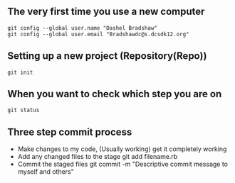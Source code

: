 The very first time you use a new computer
-------------------------------------------

    git config --global user.name "Dashel Bradshaw"
    git config --global user.email "Bradshawdc@s.dcsdk12.org"

Setting up a new project (Repository(Repo))
-------------------------------------------

    git init

When you want to check which step you are on
--------------------------------------------

    git status

Three step commit process
-------------------------

* Make changes to my code, (Usually working) get it completely working
* Add any changed files to the stage
    git add filename.rb
* Commit the staged files
    git commit -m "Descriptive commit message to myself and others"